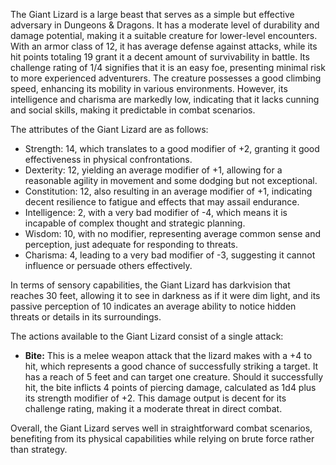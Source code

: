 The Giant Lizard is a large beast that serves as a simple but effective adversary in Dungeons & Dragons. It has a moderate level of durability and damage potential, making it a suitable creature for lower-level encounters. With an armor class of 12, it has average defense against attacks, while its hit points totaling 19 grant it a decent amount of survivability in battle. Its challenge rating of 1/4 signifies that it is an easy foe, presenting minimal risk to more experienced adventurers. The creature possesses a good climbing speed, enhancing its mobility in various environments. However, its intelligence and charisma are markedly low, indicating that it lacks cunning and social skills, making it predictable in combat scenarios.

The attributes of the Giant Lizard are as follows:
- Strength: 14, which translates to a good modifier of +2, granting it good effectiveness in physical confrontations.
- Dexterity: 12, yielding an average modifier of +1, allowing for a reasonable agility in movement and some dodging but not exceptional.
- Constitution: 12, also resulting in an average modifier of +1, indicating decent resilience to fatigue and effects that may assail endurance.
- Intelligence: 2, with a very bad modifier of -4, which means it is incapable of complex thought and strategic planning.
- Wisdom: 10, with no modifier, representing average common sense and perception, just adequate for responding to threats.
- Charisma: 4, leading to a very bad modifier of -3, suggesting it cannot influence or persuade others effectively.

In terms of sensory capabilities, the Giant Lizard has darkvision that reaches 30 feet, allowing it to see in darkness as if it were dim light, and its passive perception of 10 indicates an average ability to notice hidden threats or details in its surroundings.

The actions available to the Giant Lizard consist of a single attack:
- **Bite:** This is a melee weapon attack that the lizard makes with a +4 to hit, which represents a good chance of successfully striking a target. It has a reach of 5 feet and can target one creature. Should it successfully hit, the bite inflicts 4 points of piercing damage, calculated as 1d4 plus its strength modifier of +2. This damage output is decent for its challenge rating, making it a moderate threat in direct combat. 

Overall, the Giant Lizard serves well in straightforward combat scenarios, benefiting from its physical capabilities while relying on brute force rather than strategy.